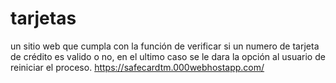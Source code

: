 # tarjetas
un sitio web que cumpla con la función de verificar si un numero de tarjeta de crédito es valido o no, en el ultimo caso se le dara la opción al usuario de reiniciar el proceso.
https://safecardtm.000webhostapp.com/
